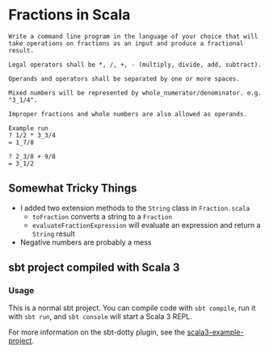 # Fractions in Scala

```
Write a command line program in the language of your choice that will take operations on fractions as an input and produce a fractional result.

Legal operators shall be *, /, +, - (multiply, divide, add, subtract).

Operands and operators shall be separated by one or more spaces.

Mixed numbers will be represented by whole_numerator/denominator. e.g. "3_1/4".

Improper fractions and whole numbers are also allowed as operands.

Example run
? 1/2 * 3_3/4
= 1_7/8

? 2_3/8 + 9/8
= 3_1/2
```

## Somewhat Tricky Things

* I added two extension methods to the `String` class in `Fraction.scala`
  - `toFraction` converts a string to a `Fraction`
  - `evaluateFractionExpression` will evaluate an expression and return a `String` result
* Negative numbers are probably a mess

## sbt project compiled with Scala 3

### Usage

This is a normal sbt project. You can compile code with `sbt compile`, run it with `sbt run`, and `sbt console` will start a Scala 3 REPL.

For more information on the sbt-dotty plugin, see the
[scala3-example-project](https://github.com/scala/scala3-example-project/blob/main/README.md).
